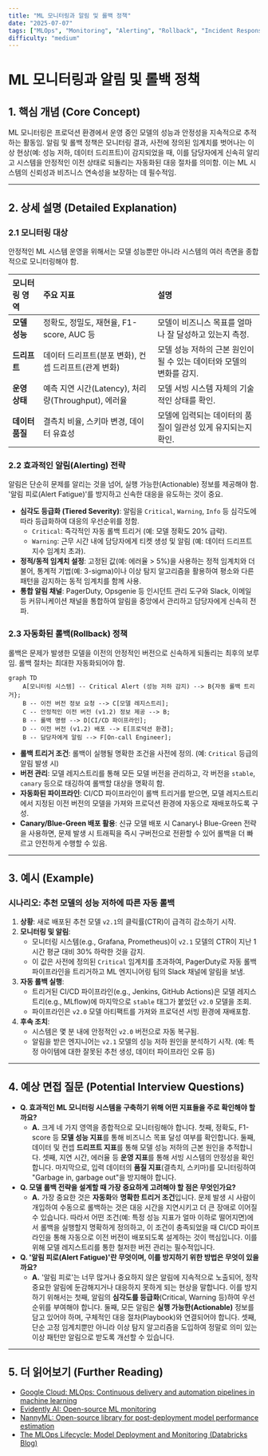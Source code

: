 ```yaml
---
title: "ML 모니터링과 알림 및 롤백 정책"
date: "2025-07-07"
tags: ["MLOps", "Monitoring", "Alerting", "Rollback", "Incident Response"]
difficulty: "medium"
---
```


# ML 모니터링과 알림 및 롤백 정책

## 1. 핵심 개념 (Core Concept)

ML 모니터링은 프로덕션 환경에서 운영 중인 모델의 성능과 안정성을 지속적으로 추적하는 활동임. 알림 및 롤백 정책은 모니터링 결과, 사전에 정의된 임계치를 벗어나는 이상 현상(예: 성능 저하, 데이터 드리프트)이 감지되었을 때, 이를 담당자에게 신속히 알리고 시스템을 안정적인 이전 상태로 되돌리는 자동화된 대응 절차를 의미함. 이는 ML 시스템의 신뢰성과 비즈니스 연속성을 보장하는 데 필수적임.

---

## 2. 상세 설명 (Detailed Explanation)

### 2.1 모니터링 대상

안정적인 ML 시스템 운영을 위해서는 모델 성능뿐만 아니라 시스템의 여러 측면을 종합적으로 모니터링해야 함.

| 모니터링 영역 | 주요 지표 | 설명 |
| :--- | :--- | :--- |
| **모델 성능** | 정확도, 정밀도, 재현율, F1-score, AUC 등 | 모델이 비즈니스 목표를 얼마나 잘 달성하고 있는지 측정. |
| **드리프트** | 데이터 드리프트(분포 변화), 컨셉 드리프트(관계 변화) | 모델 성능 저하의 근본 원인이 될 수 있는 데이터와 모델의 변화를 감지. |
| **운영 상태** | 예측 지연 시간(Latency), 처리량(Throughput), 에러율 | 모델 서빙 시스템 자체의 기술적인 상태를 확인. |
| **데이터 품질** | 결측치 비율, 스키마 변경, 데이터 유효성 | 모델에 입력되는 데이터의 품질이 일관성 있게 유지되는지 확인. |

### 2.2 효과적인 알림(Alerting) 전략

알림은 단순히 문제를 알리는 것을 넘어, 실행 가능한(Actionable) 정보를 제공해야 함. '알림 피로(Alert Fatigue)'를 방지하고 신속한 대응을 유도하는 것이 중요.

*   **심각도 등급화 (Tiered Severity)**: 알림을 `Critical`, `Warning`, `Info` 등 심각도에 따라 등급화하여 대응의 우선순위를 정함.
    *   `Critical`: 즉각적인 자동 롤백 트리거 (예: 모델 정확도 20% 급락).
    *   `Warning`: 근무 시간 내에 담당자에게 티켓 생성 및 알림 (예: 데이터 드리프트 지수 임계치 초과).
*   **정적/동적 임계치 설정**: 고정된 값(예: 에러율 > 5%)을 사용하는 정적 임계치와 더불어, 통계적 기법(예: 3-sigma)이나 이상 탐지 알고리즘을 활용하여 평소와 다른 패턴을 감지하는 동적 임계치를 함께 사용.
*   **통합 알림 채널**: PagerDuty, Opsgenie 등 인시던트 관리 도구와 Slack, 이메일 등 커뮤니케이션 채널을 통합하여 알림을 중앙에서 관리하고 담당자에게 신속히 전파.

### 2.3 자동화된 롤백(Rollback) 정책

롤백은 문제가 발생한 모델을 이전의 안정적인 버전으로 신속하게 되돌리는 최후의 보루임. 롤백 절차는 최대한 자동화되어야 함.

```mermaid
graph TD
    A[모니터링 시스템] -- Critical Alert (성능 저하 감지) --> B{자동 롤백 트리거};
    B -- 이전 버전 정보 요청 --> C[모델 레지스트리];
    C -- 안정적인 이전 버전 (v1.2) 정보 제공 --> B;
    B -- 롤백 명령 --> D[CI/CD 파이프라인];
    D -- 이전 버전 (v1.2) 배포 --> E[프로덕션 환경];
    B -- 담당자에게 알림 --> F[On-call Engineer];
```

*   **롤백 트리거 조건**: 롤백이 실행될 명확한 조건을 사전에 정의. (예: `Critical` 등급의 알림 발생 시)
*   **버전 관리**: 모델 레지스트리를 통해 모든 모델 버전을 관리하고, 각 버전을 `stable`, `canary` 등으로 태깅하여 롤백할 대상을 명확히 함.
*   **자동화된 파이프라인**: CI/CD 파이프라인이 롤백 트리거를 받으면, 모델 레지스트리에서 지정된 이전 버전의 모델을 가져와 프로덕션 환경에 자동으로 재배포하도록 구성.
*   **Canary/Blue-Green 배포 활용**: 신규 모델 배포 시 Canary나 Blue-Green 전략을 사용하면, 문제 발생 시 트래픽을 즉시 구버전으로 전환할 수 있어 롤백을 더 빠르고 안전하게 수행할 수 있음.

---

## 3. 예시 (Example)

### 시나리오: 추천 모델의 성능 저하에 따른 자동 롤백

1.  **상황**: 새로 배포된 추천 모델 `v2.1`의 클릭률(CTR)이 급격히 감소하기 시작.
2.  **모니터링 및 알림**:
    *   모니터링 시스템(e.g., Grafana, Prometheus)이 `v2.1` 모델의 CTR이 지난 1시간 평균 대비 30% 하락한 것을 감지.
    *   이 값은 사전에 정의된 `Critical` 임계치를 초과하여, PagerDuty로 자동 롤백 파이프라인을 트리거하고 ML 엔지니어링 팀의 Slack 채널에 알림을 보냄.
3.  **자동 롤백 실행**:
    *   트리거된 CI/CD 파이프라인(e.g., Jenkins, GitHub Actions)은 모델 레지스트리(e.g., MLflow)에 마지막으로 `stable` 태그가 붙었던 `v2.0` 모델을 조회.
    *   파이프라인은 `v2.0` 모델 아티팩트를 가져와 프로덕션 서빙 환경에 재배포함.
4.  **후속 조치**:
    *   시스템은 몇 분 내에 안정적인 `v2.0` 버전으로 자동 복구됨.
    *   알림을 받은 엔지니어는 `v2.1` 모델의 성능 저하 원인을 분석하기 시작. (예: 특정 아이템에 대한 잘못된 추천 생성, 데이터 파이프라인 오류 등)

---

## 4. 예상 면접 질문 (Potential Interview Questions)

*   **Q. 효과적인 ML 모니터링 시스템을 구축하기 위해 어떤 지표들을 주로 확인해야 할까요?**
    *   **A.** 크게 네 가지 영역을 종합적으로 모니터링해야 합니다. 첫째, 정확도, F1-score 등 **모델 성능 지표**를 통해 비즈니스 목표 달성 여부를 확인합니다. 둘째, 데이터 및 컨셉 **드리프트 지표**를 통해 모델 성능 저하의 근본 원인을 추적합니다. 셋째, 지연 시간, 에러율 등 **운영 지표**를 통해 서빙 시스템의 안정성을 확인합니다. 마지막으로, 입력 데이터의 **품질 지표**(결측치, 스키마)를 모니터링하여 "Garbage in, garbage out"을 방지해야 합니다.
*   **Q. 모델 롤백 전략을 설계할 때 가장 중요하게 고려해야 할 점은 무엇인가요?**
    *   **A.** 가장 중요한 것은 **자동화**와 **명확한 트리거 조건**입니다. 문제 발생 시 사람이 개입하여 수동으로 롤백하는 것은 대응 시간을 지연시키고 더 큰 장애로 이어질 수 있습니다. 따라서 어떤 조건(예: 특정 성능 지표가 얼마 이하로 떨어지면)에서 롤백을 실행할지 명확하게 정의하고, 이 조건이 충족되었을 때 CI/CD 파이프라인을 통해 자동으로 이전 버전이 배포되도록 설계하는 것이 핵심입니다. 이를 위해 모델 레지스트리를 통한 철저한 버전 관리는 필수적입니다.
*   **Q. '알림 피로(Alert Fatigue)'란 무엇이며, 이를 방지하기 위한 방법은 무엇이 있을까요?**
    *   **A.** '알림 피로'는 너무 많거나 중요하지 않은 알림에 지속적으로 노출되어, 정작 중요한 알림에 둔감해지거나 대응하지 못하게 되는 현상을 말합니다. 이를 방지하기 위해서는 첫째, 알림의 **심각도를 등급화**(Critical, Warning 등)하여 우선순위를 부여해야 합니다. 둘째, 모든 알림은 **실행 가능한(Actionable)** 정보를 담고 있어야 하며, 구체적인 대응 절차(Playbook)와 연결되어야 합니다. 셋째, 단순 고정 임계치뿐만 아니라 이상 탐지 알고리즘을 도입하여 정말로 의미 있는 이상 패턴만 알림으로 받도록 개선할 수 있습니다.

---

## 5. 더 읽어보기 (Further Reading)

*   [Google Cloud: MLOps: Continuous delivery and automation pipelines in machine learning](https://cloud.google.com/architecture/mlops-continuous-delivery-and-automation-pipelines-in-machine-learning)
*   [Evidently AI: Open-source ML monitoring](https://www.evidentlyai.com/)
*   [NannyML: Open-source library for post-deployment model performance estimation](https://nannyml.com/)
*   [The MLOps Lifecycle: Model Deployment and Monitoring (Databricks Blog)](https://www.databricks.com/blog/2020/01/22/the-mlops-lifecycle-model-deployment-and-monitoring.html)